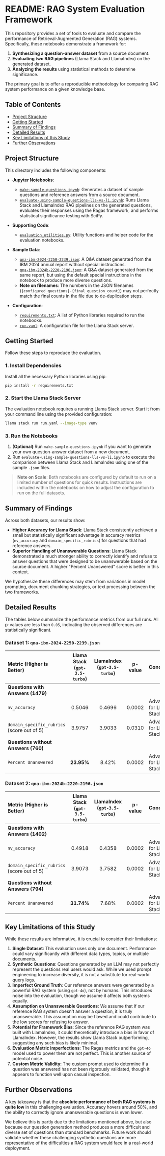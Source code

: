 # README: RAG System Evaluation Framework

This repository provides a set of tools to evaluate and compare the performance of Retrieval-Augmented Generation (RAG) systems. Specifically, these notebooks demonstrate a framework for:

1.  **Synthesizing a question-answer dataset** from a source document.
2.  **Evaluating two RAG pipelines** (Llama Stack and LlamaIndex) on the generated dataset.
3.  **Analyzing the results** using statistical methods to determine significance.

The primary goal is to offer a reproducible methodology for comparing RAG system performance on a given knowledge base.

## Table of Contents

- [Project Structure](#project-structure)
- [Getting Started](#getting-started)
- [Summary of Findings](#summary-of-findings)
- [Detailed Results](#detailed-results)
- [Key Limitations of this Study](#key-limitations-of-this-study)
- [Further Observations](#further-observations)

## Project Structure

This directory includes the following components:

- **Jupyter Notebooks**:
    * [`make-sample-questions.ipynb`](./make-sample-questions.ipynb): Generates a dataset of sample questions and reference answers from a source document.
    * [`evaluate-using-sample-questions-lls-vs-li.ipynb`](./evaluate-using-sample-questions-lls-vs-li.ipynb): Runs Llama Stack and LlamaIndex RAG pipelines on the generated questions, evaluates their responses using the Ragas framework, and performs statistical significance testing with SciPy.

- **Supporting Code**:
    * [`evaluation_utilities.py`](./evaluation_utilities.py): Utility functions and helper code for the evaluation notebooks.

- **Sample Data**:
    * [`qna-ibm-2024-2250-2239.json`](./qna-ibm-2024-2250-2239.json): A Q&A dataset generated from the IBM 2024 annual report without special instructions.
    * [`qna-ibm-2024b-2220-2196.json`](./qna-ibm-2024b-2220-2196.json): A Q&A dataset generated from the same report, but using the default special instructions in the notebook to produce more diverse questions.
    * **Note on filenames**: The numbers in the JSON filenames (`{configured_questions}-{final_question_count}`) may not perfectly match the final counts in the file due to de-duplication steps.

- **Configuration**:
    * [`requirements.txt`](./requirements.txt): A list of Python libraries required to run the notebooks.
    * [`run.yaml`](./run.yaml): A configuration file for the Llama Stack server.

## Getting Started

Follow these steps to reproduce the evaluation.

### 1. Install Dependencies

Install all the necessary Python libraries using pip:

```bash
pip install -r requirements.txt
```

### 2. Start the Llama Stack Server

The evaluation notebook requires a running Llama Stack server. Start it from your command line using the provided configuration:

```bash
llama stack run run.yaml --image-type venv
```

### 3. Run the Notebooks

1. **(Optional)** Run `make-sample-questions.ipynb` if you want to generate your own question-answer dataset from a new document.
2. Run `evaluate-using-sample-questions-lls-vs-li.ipynb` to execute the comparison between Llama Stack and LlamaIndex using one of the sample `.json` files.

> **Note on Scale**: Both notebooks are configured by default to run on a limited number of questions for quick results. Instructions are included within the notebooks on how to adjust the configuration to run on the full datasets.

## Summary of Findings

Across both datasets, our results show:

- **Higher Accuracy for Llama Stack**: Llama Stack consistently achieved a small but statistically significant advantage in accuracy metrics (`nv_accuracy` and `domain_specific_rubrics`) for questions that had reference answers.
- **Superior Handling of Unanswerable Questions**: Llama Stack demonstrated a much stronger ability to correctly identify and refuse to answer questions that were designed to be unanswerable based on the source document. A higher "Percent Unanswered" score is better in this context.

We hypothesize these differences may stem from variations in model prompting, document chunking strategies, or text processing between the two frameworks.

## Detailed Results

The tables below summarize the performance metrics from our full runs. All p-values are less than `0.05`, indicating the observed differences are statistically significant.

### Dataset 1: `qna-ibm-2024-2250-2239.json`

| Metric (Higher is Better) | Llama Stack (`gpt-3.5-turbo`) | LlamaIndex (`gpt-3.5-turbo`) | p-value | Conclusion |
| :--- | :---: | :---: | :---: | :--- |
| **Questions with Answers (1479)** | | | | |
| `nv_accuracy` | 0.5046 | 0.4696 | 0.0002 | Advantage for Llama Stack |
| `domain_specific_rubrics` (score out of 5) | 3.9757 | 3.9033 | 0.0310 | Advantage for Llama Stack |
| **Questions without Answers (760)** | | | | |
| `Percent Unanswered` | **23.95%** | 8.42% | 0.0002 | Advantage for Llama Stack |

### Dataset 2: `qna-ibm-2024b-2220-2196.json`

| Metric (Higher is Better) | Llama Stack (`gpt-3.5-turbo`) | LlamaIndex (`gpt-3.5-turbo`) | p-value | Conclusion |
| :--- | :---: | :---: | :---: | :--- |
| **Questions with Answers (1402)** | | | | |
| `nv_accuracy` | 0.4918 | 0.4358 | 0.0002 | Advantage for Llama Stack |
| `domain_specific_rubrics` (score out of 5) | 3.9073 | 3.7582 | 0.0002 | Advantage for Llama Stack |
| **Questions without Answers (794)** | | | | |
| `Percent Unanswered` | **31.74%** | 7.68% | 0.0002 | Advantage for Llama Stack |

## Key Limitations of this Study

While these results are informative, it is crucial to consider their limitations:

1. **Single Dataset**: This evaluation uses only one document. Performance could vary significantly with different data types, topics, or multiple documents.
2. **Synthetic Questions**: Questions generated by an LLM may not perfectly represent the questions real users would ask. While we used prompt engineering to increase diversity, it is not a substitute for real-world query logs.
3. **Imperfect Ground Truth**: Our reference answers were generated by a powerful RAG system (using `gpt-4o`), not by humans. This introduces noise into the evaluation, though we assume it affects both systems equally.
4. **Assumption on Unanswerable Questions**: We assume that if our reference RAG system doesn't answer a question, it is truly unanswerable. This assumption may be flawed and could contribute to the low scores for refusing to answer.
5. **Potential for Framework Bias**: Since the reference RAG system was built with LlamaIndex, it could theoretically introduce a bias in favor of LlamaIndex. However, the results show Llama Stack outperforming, suggesting any such bias is likely minimal.
6. **Evaluation Metric Imperfections**: The Ragas metrics and the `gpt-4o` model used to power them are not perfect. This is another source of potential noise.
7. **Custom Metric Validity**: The custom prompt used to determine if a question was answered has not been rigorously validated, though it appears to function well upon casual inspection.

## Further Observations

A key takeaway is that the **absolute performance of both RAG systems is quite low** in this challenging evaluation. Accuracy hovers around 50%, and the ability to correctly ignore unanswerable questions is even lower.

We believe this is partly due to the limitations mentioned above, but also because our question generation method produces a more difficult and diverse set of questions than standard benchmarks. Future work should validate whether these challenging synthetic questions are more representative of the difficulties a RAG system would face in a real-world deployment.